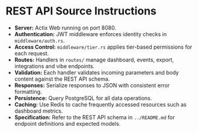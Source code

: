 # REST API Source Instructions

- **Server:** Actix Web running on port 8080.
- **Authentication:** JWT middleware enforces identity checks in `middleware/auth.rs`.
- **Access Control:** `middleware/tier.rs` applies tier-based permissions for each request.
- **Routes:** Handlers in `routes/` manage dashboard, events, export, integrations and vibe endpoints.
- **Validation:** Each handler validates incoming parameters and body content against the REST API schema.
- **Responses:** Serialize responses to JSON with consistent error formatting.
- **Persistence:** Query PostgreSQL for all data operations.
- **Caching:** Use Redis to cache frequently accessed resources such as dashboard metrics.
- **Specification:** Refer to the REST API schema in `../README.md` for endpoint definitions and expected models.

